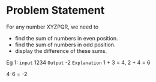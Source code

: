 # Problem Statement
For any number XYZPQR, we need to
* find the sum of numbers in even position.
* find the sum of numbers in odd position.
* display the difference of these sums.

Eg 1:
`input` 1234
`Output` -2
`Explanation` 1 + 3 = 4, 2 + 4 = 6

4-6 = -2
